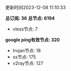 更新时间2023-12-08 11:10:33

**总订阅: 36**
**总节点: 6194**
- vless节点: 7

**google ping有效节点: 320**
- trojan节点: 18
- ss节点: 175
- v2ray节点: 127

